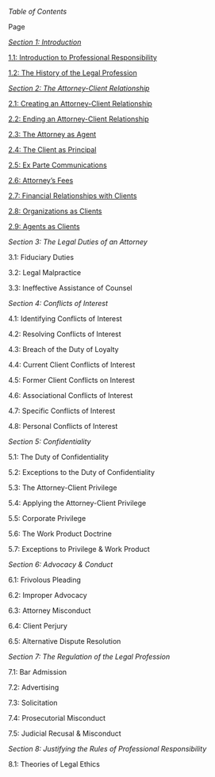 _Table of Contents_

Page

[_Section 1:
Introduction_](https://drive.google.com/open?id=1wbvJ4lIgIonI5ClQRkpghCw3dojcwf2tSEBs8bIhrbA)

[1.1: Introduction to Professional
Responsibility](https://drive.google.com/open?id=1wbvJ4lIgIonI5ClQRkpghCw3dojcwf2tSEBs8bIhrbA)

[1.2: The History of the Legal
Profession](https://drive.google.com/open?id=1sM_1sQZB7HAQEfb91FGhHqm5SX7UE585ul0BsCMPQKc)

[_Section 2: The Attorney-Client
Relationship_](https://drive.google.com/open?id=1w98ol8VxdiBvZ87r9bfmYxXViVGXBRX4PtBFoDmjyD8)

[2.1: Creating an Attorney-Client
Relationship](https://drive.google.com/open?id=1w98ol8VxdiBvZ87r9bfmYxXViVGXBRX4PtBFoDmjyD8)

[2.2: Ending an Attorney-Client
Relationship](https://drive.google.com/open?id=1KBlMEccRG4sUqPLS_2Pa9oGCoLUgKfyYmF4-1mI38Uk)

[2.3: The Attorney as
Agent](https://drive.google.com/open?id=15_XkTrnv4UevEbU2r9Ey9RugKCIeoUq6O2qh7CTmLXc)

[2.4: The Client as
Principal](https://drive.google.com/open?id=149blR9NMJBBTwVS2zT5c60DF1A5RdM8KH3RXKOBvqEY)

[2.5: Ex Parte
Communications](https://drive.google.com/open?id=1f8VKc_682IzS3Vr5TYoAhuqf0t4Uz9x1KHJCA1QJcGY)

[2.6: Attorney’s
Fees](https://drive.google.com/open?id=1UWcX9JP3cw2q8_0xI5cmdUgTBH3rxPf8AmmJ46leMis)

[2.7: Financial Relationships with
Clients](https://drive.google.com/open?id=1g0qmzVjBILWzI6nYVqUl6Ytcd9a2Jwt9QOCM9p8BeRo)

[2.8: Organizations as
Clients](https://drive.google.com/open?id=1F5C27c_MLYvU_hox7IjRq3cIZM_3AX-HJS6Zv2pHZD8)

[2.9: Agents as
Clients](https://drive.google.com/open?id=1i23jQ-ssWJWdRkyb9LPvDK-rEmTOc12bAO_0Y-ec2jY)

_Section 3: The Legal Duties of an Attorney_

3.1: Fiduciary Duties

3.2: Legal Malpractice

3.3: Ineffective Assistance of Counsel

_Section 4: Conflicts of Interest_

4.1: Identifying Conflicts of Interest

4.2: Resolving Conflicts of Interest

4.3: Breach of the Duty of Loyalty

4.4: Current Client Conflicts of Interest

4.5: Former Client Conflicts on Interest

4.6: Associational Conflicts of Interest

4.7: Specific Conflicts of Interest

4.8: Personal Conflicts of Interest

_Section 5: Confidentiality_

5.1: The Duty of Confidentiality

5.2: Exceptions to the Duty of Confidentiality

5.3: The Attorney-Client Privilege

5.4: Applying the Attorney-Client Privilege

5.5: Corporate Privilege

5.6: The Work Product Doctrine

5.7: Exceptions to Privilege & Work Product

_Section 6: Advocacy & Conduct_

6.1: Frivolous Pleading

6.2: Improper Advocacy

6.3: Attorney Misconduct

6.4: Client Perjury

6.5: Alternative Dispute Resolution

_Section 7: The Regulation of the Legal Profession_

7.1: Bar Admission

7.2: Advertising

7.3: Solicitation

7.4: Prosecutorial Misconduct

7.5: Judicial Recusal & Misconduct

_Section 8: Justifying the Rules of Professional Responsibility_

8.1: Theories of Legal Ethics
